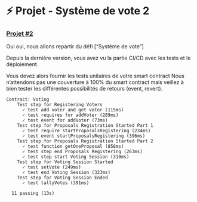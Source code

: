 
# **⚡️ Projet - Système de vote 2**

### **[Projet #2](https://formation.alyra.fr/products/developpeur-blockchain/categories/2149101531)**

Oui oui, nous allons repartir du défi [“Système de vote”]

Depuis la dernière version, vous avez vu la partie CI/CD avec les tests et le déploiement.

Vous devez alors fournir les tests unitaires de votre smart contract Nous n’attendons pas une couverture à 100% du smart contract mais veillez à bien tester les différentes possibilités de retours (event, revert).


```solidity
Contract: Voting
    Test step for Registering Voters
      ✓ test add voter and get voter (115ms)
      ✓ test requires for addVoter (289ms)
      ✓ test event for addVoter (73ms)
    Test step for Proposals Registration Started Part 1
      ✓ test require startProposalsRegistering (234ms)
      ✓ test event startProposalsRegistering (396ms)
    Test step for Proposals Registration Started Part 2
      ✓ test function getOneProposal (858ms)
      ✓ test step end Proposals Registering (263ms)
      ✓ test step start Voting Session (310ms)
    Test step for Voting Session Started
      ✓ test setVote (249ms)
      ✓ test end Voting Session (323ms)
    Test step for Voting Session Ended
      ✓ test tallyVotes (391ms)

  11 passing (13s)
```
